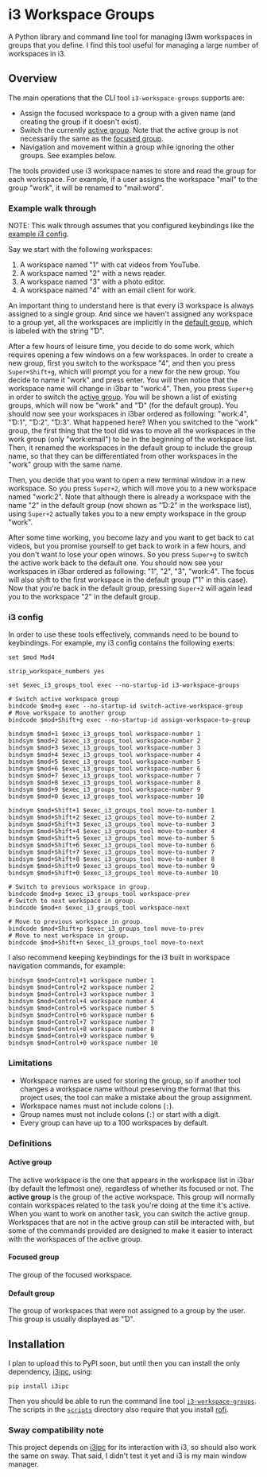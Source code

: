 # i3 Workspace Groups

A Python library and command line tool for managing i3wm workspaces in groups
that you define.
I find this tool useful for managing a large number of workspaces in i3.

## Overview

The main operations that the CLI tool `i3-workspace-groups` supports are:

- Assign the focused workspace to a group with a given name (and creating the
  group if it doesn't exist).
- Switch the currently [active group](#active-group). Note that the active
  group is not necessarily the same as the [focused group](#focused-group).
- Navigation and movement within a group while ignoring the other groups. See
  examples below.

The tools provided use i3 workspace names to store and read the group for each
workspace. For example, if a user assigns the workspace "mail" to the group
"work", it will be renamed to "mail:word".

### Example walk through

NOTE: This walk through assumes that you configured keybindings like the
[example i3 config](#i3-config).

Say we start with the following workspaces:

1. A workspace named "1" with cat videos from YouTube.
2. A workspace named "2" with a news reader.
2. A workspace named "3" with a photo editor.
2. A workspace named "4" with an email client for work.

An important thing to understand here is that every i3 workspace is always
assigned to a single group. And since we haven't assigned any workspace to a
group yet, all the workspaces are implicitly in the
[default group](#default-group), which is labeled with the string "Ɗ".

After a few hours of leisure time, you decide to do some work, which requires
opening a few windows on a few workspaces. In order to create a new group, first
you switch to the workspace "4", and then you press `Super+Shift+g`, which will
prompt you for a new for the new group. You decide to name it "work" and press
enter. You will then notice that the workspace name will change in i3bar to
"work:4".
Then, you press `Super+g` in order to switch the [active
group](#active-group). You will be shown a list of existing groups, which will
now be "work" and "Ɗ" (for the default group).
You should now see your workspaces in i3bar ordered as following:
"work:4", "Ɗ:1", "Ɗ:2", "Ɗ:3".
What happened here?
When you switched to the "work" group, the first thing that the tool did was to
move all the workspaces in the work group (only "work:email") to be in the
beginning of the workspace list. Then, it renamed the workspaces in the default
group to include the group name, so that they can be
differentiated from other workspaces in the "work" group with the same name.

Then, you decide that you want to open a new terminal window in a new workspace.
So you press `Super+2`, which will move you to a new workspace named "work:2".
Note that although there is already a workspace with the name "2" in the default
group (now shown as "Ɗ:2" in the workspace list), using `Super+2` actually takes
you to a new empty workspace in the group "work".

After some time working, you become lazy and you want to get back to cat videos,
but you promise yourself to get back to work in a few hours, and you don't want
to lose your open winows. So you press `Super+g` to switch the active work back
to the default one. You should now see your workspaces in i3bar ordered as
following: "1", "2", "3", "work:4". The focus will also shift to the first
workspace in the default group ("1" in this case).
Now that you're back in the default group, pressing `Super+2` will again lead
you to the workspace "2" in the default group.

### i3 config

In order to use these tools effectively, commands need to be bound to
keybindings. For example, my i3 config contains the following exerts:

```
set $mod Mod4

strip_workspace_numbers yes

set $exec_i3_groups_tool exec --no-startup-id i3-workspace-groups

# Switch active workspace group
bindcode $mod+g exec --no-startup-id switch-active-workspace-group
# Move workspace to another group
bindcode $mod+Shift+g exec --no-startup-id assign-workspace-to-group

bindsym $mod+1 $exec_i3_groups_tool workspace-number 1
bindsym $mod+2 $exec_i3_groups_tool workspace-number 2
bindsym $mod+3 $exec_i3_groups_tool workspace-number 3
bindsym $mod+4 $exec_i3_groups_tool workspace-number 4
bindsym $mod+5 $exec_i3_groups_tool workspace-number 5
bindsym $mod+6 $exec_i3_groups_tool workspace-number 6
bindsym $mod+7 $exec_i3_groups_tool workspace-number 7
bindsym $mod+8 $exec_i3_groups_tool workspace-number 8
bindsym $mod+9 $exec_i3_groups_tool workspace-number 9
bindsym $mod+0 $exec_i3_groups_tool workspace-number 10

bindsym $mod+Shift+1 $exec_i3_groups_tool move-to-number 1
bindsym $mod+Shift+2 $exec_i3_groups_tool move-to-number 2
bindsym $mod+Shift+3 $exec_i3_groups_tool move-to-number 3
bindsym $mod+Shift+4 $exec_i3_groups_tool move-to-number 4
bindsym $mod+Shift+5 $exec_i3_groups_tool move-to-number 5
bindsym $mod+Shift+6 $exec_i3_groups_tool move-to-number 6
bindsym $mod+Shift+7 $exec_i3_groups_tool move-to-number 7
bindsym $mod+Shift+8 $exec_i3_groups_tool move-to-number 8
bindsym $mod+Shift+9 $exec_i3_groups_tool move-to-number 9
bindsym $mod+Shift+0 $exec_i3_groups_tool move-to-number 10

# Switch to previous workspace in group.
bindcode $mod+p $exec_i3_groups_tool workspace-prev
# Switch to next workspace in group.
bindcode $mod+n $exec_i3_groups_tool workspace-next

# Move to previous workspace in group.
bindcode $mod+Shift+p $exec_i3_groups_tool move-to-prev
# Move to next workspace in group.
bindcode $mod+Shift+n $exec_i3_groups_tool move-to-next
```

I also recommend keeping keybindings for the i3 built in workspace navigation
commands, for example:

```
bindsym $mod+Control+1 workspace number 1
bindsym $mod+Control+2 workspace number 2
bindsym $mod+Control+3 workspace number 3
bindsym $mod+Control+4 workspace number 4
bindsym $mod+Control+5 workspace number 5
bindsym $mod+Control+6 workspace number 6
bindsym $mod+Control+7 workspace number 7
bindsym $mod+Control+8 workspace number 8
bindsym $mod+Control+9 workspace number 9
bindsym $mod+Control+0 workspace number 10
```

### Limitations

- Workspace names are used for storing the group, so if another tool changes a
  workspace name without preserving the format that this project uses, the tool
  can make a mistake about the group assignment.
- Workspace names must not include colons (`:`).
- Group names must not include colons (`:`) or start with a digit.
- Every group can have up to a 100 workspaces by default.

### Definitions

#### Active group

The active workspace is the one that appears in the workspace list in i3bar (by
default the leftmost one), regardless of whether its focused or not.
The **active group** is the group of the active workspace.
This group will normally contain workspaces related to the task you're doing at
the time it's active. When you want to work on another task, you can switch the
active group.
Workspaces that are not in the active group can still be interacted with, but
some of the commands provided are designed to make it easier to interact with
the workspaces of the active group.

#### Focused group

The group of the focused workspace.

#### Default group

The group of workspaces that were not assigned to a group by the user. This
group is usually displayed as "Ɗ".

## Installation

I plan to upload this to PyPI soon, but until then you can install the only
dependency, [i3ipc](https://github.com/acrisci/i3ipc-python), using:

```shell
pip install i3ipc
```

Then you should be able to run the command line tool
[`i3-workspace-groups`](scripts/i3-workspace-groups).
The scripts in the [`scripts`](scripts) directory also require that you install
[rofi](https://github.com/DaveDavenport/rofi).

### Sway compatibility note

This project depends on [i3ipc](https://github.com/acrisci/i3ipc-python) for its
interaction with i3, so should also work the same on sway. That said, I didn't
test it yet and i3 is my main window manager.
